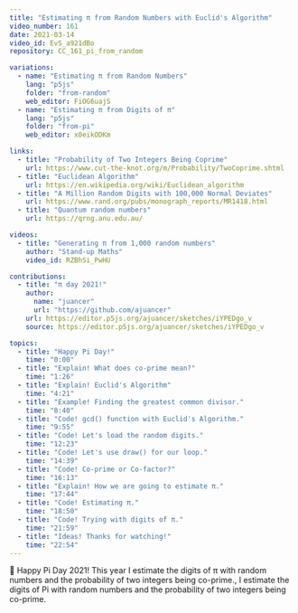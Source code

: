 ```yaml
---
title: "Estimating π from Random Numbers with Euclid's Algorithm"
video_number: 161
date: 2021-03-14
video_id: EvS_a921dBo
repository: CC_161_pi_from_random

variations:
  - name: "Estimating π from Random Numbers"
    lang: "p5js"
    folder: "from-random"
    web_editor: FiOG6uajS
  - name: "Estimating π from Digits of π"
    lang: "p5js"
    folder: "from-pi"
    web_editor: x0eikODKm

links:
  - title: "Probability of Two Integers Being Coprime"
    url: https://www.cut-the-knot.org/m/Probability/TwoCoprime.shtml
  - title: "Euclidean Algorithm"
    url: https://en.wikipedia.org/wiki/Euclidean_algorithm
  - title: "A Million Random Digits with 100,000 Normal Deviates"
    url: https://www.rand.org/pubs/monograph_reports/MR1418.html
  - title: "Quantum random numbers"
    url: https://qrng.anu.edu.au/

videos:
  - title: "Generating π from 1,000 random numbers"
    author: "Stand-up Maths"
    video_id: RZBhSi_PwHU

contributions:
  - title: "π day 2021!"
    author: 
      name: "juancer"
      url: "https://github.com/ajuancer"
    url: https://editor.p5js.org/ajuancer/sketches/iYPEDgo_v
    source: https://editor.p5js.org/ajuancer/sketches/iYPEDgo_v

topics:
  - title: "Happy Pi Day!"
    time: "0:00"
  - title: "Explain! What does co-prime mean?"
    time: "1:26"
  - title: "Explain! Euclid's Algorithm"
    time: "4:21"
  - title: "Example! Finding the greatest common divisor."
    time: "8:40"
  - title: "Code! gcd() function with Euclid's Algorithm."
    time: "9:55"
  - title: "Code! Let's load the random digits."
    time: "12:23"
  - title: "Code! Let's use draw() for our loop."
    time: "14:39"
  - title: "Code! Co-prime or Co-factor?"
    time: "16:13"
  - title: "Explain! How we are going to estimate π."
    time: "17:44"
  - title: "Code! Estimating π."
    time: "18:50"
  - title: "Code! Trying with digits of π."
    time: "21:59"
  - title: "Ideas! Thanks for watching!"
    time: "22:54"
---
```


🥧 Happy Pi Day 2021! This year I estimate the digits of π with random numbers and the probability of two integers being co-prime., I estimate the digits of Pi with random numbers and the probability of two integers being co-prime.
